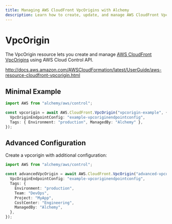 ```yaml
---
title: Managing AWS CloudFront VpcOrigins with Alchemy
description: Learn how to create, update, and manage AWS CloudFront VpcOrigins using Alchemy Cloud Control.
---
```


# VpcOrigin

The VpcOrigin resource lets you create and manage [AWS CloudFront VpcOrigins](https://docs.aws.amazon.com/cloudfront/latest/userguide/) using AWS Cloud Control API.

http://docs.aws.amazon.com/AWSCloudFormation/latest/UserGuide/aws-resource-cloudfront-vpcorigin.html

## Minimal Example

```ts
import AWS from "alchemy/aws/control";

const vpcorigin = await AWS.CloudFront.VpcOrigin("vpcorigin-example", {
  VpcOriginEndpointConfig: "example-vpcoriginendpointconfig",
  Tags: { Environment: "production", ManagedBy: "Alchemy" },
});
```

## Advanced Configuration

Create a vpcorigin with additional configuration:

```ts
import AWS from "alchemy/aws/control";

const advancedVpcOrigin = await AWS.CloudFront.VpcOrigin("advanced-vpcorigin", {
  VpcOriginEndpointConfig: "example-vpcoriginendpointconfig",
  Tags: {
    Environment: "production",
    Team: "DevOps",
    Project: "MyApp",
    CostCenter: "Engineering",
    ManagedBy: "Alchemy",
  },
});
```

